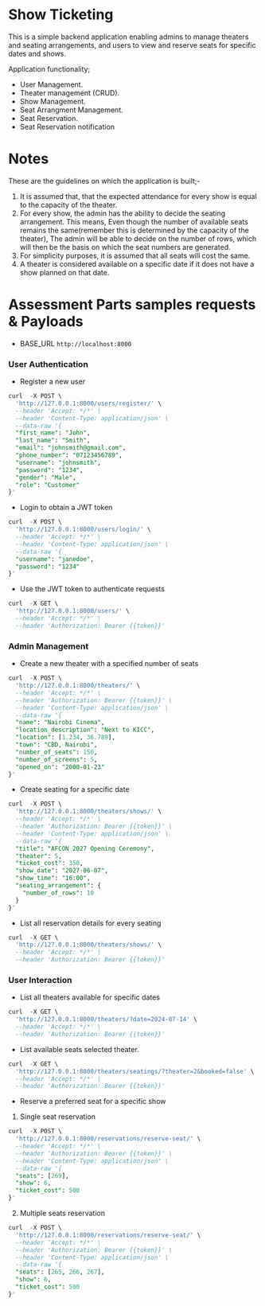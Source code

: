 # Show Ticketing
This is a simple backend application enabling admins to manage theaters and seating arrangements, and users
to view and reserve seats for specific dates and shows.

Application functionality;
- User Management.
- Theater management (CRUD).
- Show Management.
- Seat Arrangment Management.
- Seat Reservation.
- Seat Reservation notification


# Notes
These are the guidelines on which the application is built;-
1. It is assumed that, that the expected attendance for every show is equal to the capacity of the theater.
2. For every show, the admin has the ability to decide the seating arrangement. This means, Even though the number of available seats remains the same(remember this is determined by the capacity of the theater), The admin will be able to decide on the number of rows, which will then be the basis on which the seat numbers are generated.
3. For simplicity purposes, it is assumed that all seats will cost the same.
4. A theater is considered available on a specific date if it does not have a show planned on that date.



# Assessment Parts samples requests & Payloads
- BASE_URL ```http://localhost:8000```

### User Authentication

- Register a new user
```sql
curl  -X POST \
  'http://127.0.0.1:8000/users/register/' \
  --header 'Accept: */*' \
  --header 'Content-Type: application/json' \
  --data-raw '{
  "first_name": "John",
  "last_name": "Smith",
  "email": "johnsmith@gmail.com",
  "phone_number": "07123456789",
  "username": "johnsmith",
  "password": "1234",
  "gender": "Male",
  "role": "Customer"
}'
```

- Login to obtain a JWT token
```sql
curl  -X POST \
  'http://127.0.0.1:8000/users/login/' \
  --header 'Accept: */*' \
  --header 'Content-Type: application/json' \
  --data-raw '{
  "username": "janedoe",
  "password": "1234"
}'
```

- Use the JWT token to authenticate requests
```sql
curl  -X GET \
  'http://127.0.0.1:8000/users/' \
  --header 'Accept: */*' \
  --header 'Authorization: Bearer {{token}}'
```

### Admin Management
- Create a new theater with a specified number of seats
```sql
curl  -X POST \
  'http://127.0.0.1:8000/theaters/' \
  --header 'Accept: */*' \
  --header 'Authorization: Bearer {{token}}' \
  --header 'Content-Type: application/json' \
  --data-raw '{
  "name": "Nairobi Cinema",
  "location_description": "Next to KICC",
  "location": [1.234, 36.789],
  "town": "CBD, Nairobi",
  "number_of_seats": 150,
  "number_of_screens": 5,
  "opened_on": "2000-01-23"
}'
```
- Create seating for a specific date
```sql
curl  -X POST \
  'http://127.0.0.1:8000/theaters/shows/' \
  --header 'Accept: */*' \
  --header 'Authorization: Bearer {{token}}' \
  --header 'Content-Type: application/json' \
  --data-raw '{
  "title": "AFCON 2027 Opening Ceremony",
  "theater": 5,
  "ticket_cost": 350,
  "show_date": "2027-06-07",
  "show_time": "16:00",
  "seating_arrangement": {
    "number_of_rows": 10
  }
}'
```
- List all reservation details for every seating
```sql
curl  -X GET \
  'http://127.0.0.1:8000/theaters/shows/' \
  --header 'Accept: */*' \
  --header 'Authorization: Bearer {{token}}'
```

### User Interaction
- List all theaters available for specific dates
```sql
curl  -X GET \
  'http://127.0.0.1:8000/theaters/?date=2024-07-14' \
  --header 'Accept: */*' \
  --header 'Authorization: Bearer {{token}}'
```
- List available seats selected theater.
```sql
curl  -X GET \
  'http://127.0.0.1:8000/theaters/seatings/?theater=2&booked=false' \
  --header 'Accept: */*' \
  --header 'Authorization: Bearer {{token}}'
```
- Reserve a preferred seat for a specific show
1. Single seat reservation
```sql
curl  -X POST \
  'http://127.0.0.1:8000/reservations/reserve-seat/' \
  --header 'Accept: */*' \
  --header 'Authorization: Bearer {{token}}' \
  --header 'Content-Type: application/json' \
  --data-raw '{
  "seats": [269],
  "show": 6,
  "ticket_cost": 500 
}'
```
2. Multiple seats reservation
```sql
curl  -X POST \
  'http://127.0.0.1:8000/reservations/reserve-seat/' \
  --header 'Accept: */*' \
  --header 'Authorization: Bearer {{token}}' \
  --header 'Content-Type: application/json' \
  --data-raw '{
  "seats": [265, 266, 267],
  "show": 6,
  "ticket_cost": 500 
}'
```